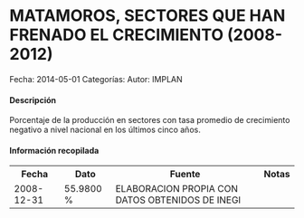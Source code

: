 MATAMOROS, SECTORES QUE HAN FRENADO EL CRECIMIENTO (2008-2012)
=====

Fecha: 2014-05-01
Categorías: 
Autor: IMPLAN

#### Descripción

Porcentaje de la producción en sectores con tasa promedio de crecimiento negativo a nivel nacional en los últimos cinco años.

#### Información recopilada

<table class="table table-hover table-bordered">
  <tr><th>Fecha</th><th>Dato</th><th>Fuente</th><th>Notas</th></tr>
  <tr><td>2008-12-31</td><td>55.9800 %</td><td>ELABORACION PROPIA CON DATOS OBTENIDOS DE INEGI</td><td></td></tr>
</table>
